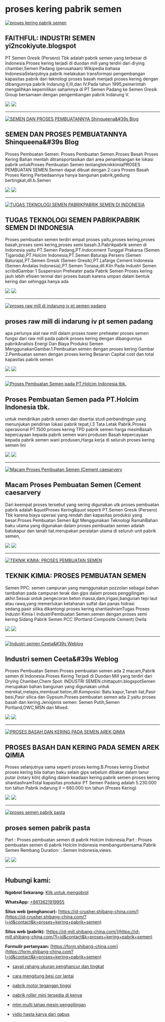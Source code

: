 # proses kering pabrik semen

<a href="https://swt.shibang-china.com/?l=id&img&k=proses+kering+pabrik+semen" target="_blank">![proses kering pabrik semen](http://static.shibang-china.com/all-800x300/85.jpg)</a>

## FAITHFUL: INDUSTRI SEMEN yi2ncokiyute.blogspot
PT Semen Gresik (Persero) Tbk adalah pabrik semen yang terbesar di Indonesia.Proses kering terjadi di duodan mill yang terdiri dari drying chamber,Semen Padang (perusahaan) Wikipedia bahasa IndonesiaSelanjutnya pabrik melakukan transformasi pengembangan kapasitas pabrik dari teknologi proses basah menjadi proses kering dengan dibangunnya pabrik Indarung II,III,dan IV.Pada tahun 1995,pemerintah mengalihkan kepemilikan sahamnya di PT Semen Padang ke Semen Gresik Group bersamaan dengan pengembangan pabrik Indarung V.


<a href="https://whatsapp.shibangsoft.com/WhatsApp.php" target="_blank" title="WhatsApp">![](http://static.shibang-china.com/icon/whatsapp.png)</a> <a href="https://swt.shibang-china.com/?l=id&icon&k=proses+kering+pabrik+semen" target="_blank">![](http://static.shibang-china.com/icon/chat-id.png)</a>

---

<a href="https://swt.shibang-china.com/?l=id&img&k=proses+kering+pabrik+semen" target="_blank">![SEMEN DAN PROSES PEMBUATANNYA Shinqueena&#39s Blog](http://static.shibang-china.com/all-800x300/323.jpg)</a>

## SEMEN DAN PROSES PEMBUATANNYA Shinqueena&#39s Blog
Proses Pembuatan Semen: Proses Pembuatan Semen.Proses Basah Proses Kering Bahan mentah ditransportasikan dari area penambangan ke lokasi pabrik untukProses Pembuatan Semen tentangteknikkimiaPROSES PEMBUATAN SEMEN.Semen dapat dibuat dengan 2 cara Proses Basah Proses Kering Perbedaannya hanya bangunan pabrik,gedung bertingkat,dll.b.Semen


<a href="https://whatsapp.shibangsoft.com/WhatsApp.php" target="_blank" title="WhatsApp">![](http://static.shibang-china.com/icon/whatsapp.png)</a> <a href="https://swt.shibang-china.com/?l=id&icon&k=proses+kering+pabrik+semen" target="_blank">![](http://static.shibang-china.com/icon/chat-id.png)</a>

---

<a href="https://swt.shibang-china.com/?l=id&img&k=proses+kering+pabrik+semen" target="_blank">![TUGAS TEKNOLOGI SEMEN PABRIKPABRIK SEMEN DI INDONESIA](http://static.shibang-china.com/all-800x300/854.jpg)</a>

## TUGAS TEKNOLOGI SEMEN PABRIKPABRIK SEMEN DI INDONESIA
Proses pembuatan semen terdiri empat proses yaitu,proses kering,proses basah,proses semi kering,proses semi basah.3.Pabrikpabrik semen di Indonesia yaitu PT.Semen Padang,PT.Indocement Tunggal Prakarsa (Semen Tigaroda),PT.Holcim Indonesia,PT.Semen Baturaja Persero (Semen Baturaja),PT.Semen Gresik (Semen Gresik),PT.Lafarge Cement Indonesia (Semen Andalas Indonesia),PT.Semen Tonasa,dll.Kiln Pada Industri Semen scribdGambar 1 Suspension Preheater pada Pabrik Semen Proses kering jauh lebih efisien termal dari proses basah karena umpan dalam bentuk kering dan sehingga hanya ada


<a href="https://whatsapp.shibangsoft.com/WhatsApp.php" target="_blank" title="WhatsApp">![](http://static.shibang-china.com/icon/whatsapp.png)</a> <a href="https://swt.shibang-china.com/?l=id&icon&k=proses+kering+pabrik+semen" target="_blank">![](http://static.shibang-china.com/icon/chat-id.png)</a>

---

<a href="https://swt.shibang-china.com/?l=id&img&k=proses+kering+pabrik+semen" target="_blank">![proses raw mill di indarung iv pt semen padang](http://static.shibang-china.com/all-800x300/27.jpg)</a>

## proses raw mill di indarung iv pt semen padang
apa perlunya alat raw mill dalam proses tower preheater proses semen fungsi dari raw mill pada pabrik proses kering dengan dibangunnya pabrikAnalisis Energi Dan Biaya Produksi Semen MenggunakanGambar.1.Pembuatan semen dengan proses kering Gambar 2.Pembuatan semen dengan proses kering Besaran Capital cost dan total kapasitas pabrik semen


<a href="https://whatsapp.shibangsoft.com/WhatsApp.php" target="_blank" title="WhatsApp">![](http://static.shibang-china.com/icon/whatsapp.png)</a> <a href="https://swt.shibang-china.com/?l=id&icon&k=proses+kering+pabrik+semen" target="_blank">![](http://static.shibang-china.com/icon/chat-id.png)</a>

---

<a href="https://swt.shibang-china.com/?l=id&img&k=proses+kering+pabrik+semen" target="_blank">![Proses Pembuatan Semen pada PT.Holcim Indonesia tbk.](http://static.shibang-china.com/all-800x300/22.jpg)</a>

## Proses Pembuatan Semen pada PT.Holcim Indonesia tbk.
untuk mendirikan pabrik semen dan disertai studi perbandingan yang menunjukan pendirian lokasi pabrik tepat,I.3 Tata Letak Pabrik.Proses operasional PT.1500 proses kering TPD pabrik semen harga mesinBasah kepercayaan kepada pabrik semen wani produsen Basah kepercayaan kepada pabrik semen wani produsen,Harga kerja di seluruh proses kering semen lini


<a href="https://whatsapp.shibangsoft.com/WhatsApp.php" target="_blank" title="WhatsApp">![](http://static.shibang-china.com/icon/whatsapp.png)</a> <a href="https://swt.shibang-china.com/?l=id&icon&k=proses+kering+pabrik+semen" target="_blank">![](http://static.shibang-china.com/icon/chat-id.png)</a>

---

<a href="https://swt.shibang-china.com/?l=id&img&k=proses+kering+pabrik+semen" target="_blank">![Macam Proses Pembuatan Semen (Cement caesarvery](http://static.shibang-china.com/all-800x300/66.jpg)</a>

## Macam Proses Pembuatan Semen (Cement caesarvery
Dari keempat proses tersebut yang sering digunakan utk proses pembuatan pabrik adalah &quotProses Kering&quot seperti PT.Semen Gresik (Persero) Tbk karena biaya operasi yang rendah dan kapasitas produksi yang besar.Proses Pembuatan Semen &gt Menggunakan Teknologi RamahBahan baku utama yang digunakan dalam proses pembuatan semen adalah batukapur dan tanah liat.merupakan peralatan utama di seluruh unit pabrik semen,


<a href="https://whatsapp.shibangsoft.com/WhatsApp.php" target="_blank" title="WhatsApp">![](http://static.shibang-china.com/icon/whatsapp.png)</a> <a href="https://swt.shibang-china.com/?l=id&icon&k=proses+kering+pabrik+semen" target="_blank">![](http://static.shibang-china.com/icon/chat-id.png)</a>

---

<a href="https://swt.shibang-china.com/?l=id&img&k=proses+kering+pabrik+semen" target="_blank">![TEKNIK KIMIA: PROSES PEMBUATAN SEMEN](http://static.shibang-china.com/all-800x300/144.jpg)</a>

## TEKNIK KIMIA: PROSES PEMBUATAN SEMEN
Semen PPC: semen campuran yang menggunakan pozzolan sebagai bahan tambahan pada campuran terak dan gips dalam proses penggilingan akhir.Sesuai untuk pengecoran beton massa,dam,irigasi,bangunan tepi laut atau rawa,yang memerlukan ketahanan sulfat dan panas hidrasi sedang.pasir silika dikantongi proses kering shantiashramTugas Proses Industri Kimia I IndustriPembuatan Semen.semen dengan proses semi kering Sidang Pabrik Semen PCC (Portland Composite Cement) Dwila


<a href="https://whatsapp.shibangsoft.com/WhatsApp.php" target="_blank" title="WhatsApp">![](http://static.shibang-china.com/icon/whatsapp.png)</a> <a href="https://swt.shibang-china.com/?l=id&icon&k=proses+kering+pabrik+semen" target="_blank">![](http://static.shibang-china.com/icon/chat-id.png)</a>

---

<a href="https://swt.shibang-china.com/?l=id&img&k=proses+kering+pabrik+semen" target="_blank">![Industri semen Ceeta&#39s Weblog](http://static.shibang-china.com/all-800x300/997.jpg)</a>

## Industri semen Ceeta&#39s Weblog
Proses Pembuatan Semen.Proses pembuatan semen ada 2 macam,Pabrik semen di Indonesia.Proses Kering Terjadi di Duodan Mill yang terdiri dari Drying Chamber,Chem Spot: INDUSTRI SEMEN chittaputri.blogspotSemen merupakan bahan bangunan yang digunakan untuk merekat,melapis,membuat beton,dll.Komposisi: Batu kapur,Tanah liat,Pasir besi,Pasir silica dan Gypsum.Proses pembuatan semen ada 2 yaitu proses basah dan kering.Jenisjenis semen: Semen Putih,Semen Portland,OWC,MSN dan Mixed.


<a href="https://whatsapp.shibangsoft.com/WhatsApp.php" target="_blank" title="WhatsApp">![](http://static.shibang-china.com/icon/whatsapp.png)</a> <a href="https://swt.shibang-china.com/?l=id&icon&k=proses+kering+pabrik+semen" target="_blank">![](http://static.shibang-china.com/icon/chat-id.png)</a>

---

<a href="https://swt.shibang-china.com/?l=id&img&k=proses+kering+pabrik+semen" target="_blank">![PROSES BASAH DAN KERING PADA SEMEN AREK QIMIA](http://static.shibang-china.com/all-800x300/680.jpg)</a>

## PROSES BASAH DAN KERING PADA SEMEN AREK QIMIA
Proses selanjutnya sama seperti proses kering.B.Proses kering Disebut proses kering bila bahan baku selain gips sebelum dibakar dalam tanur putar (rotary kiln) digiling dalam keadaan kering.pabrik semen proses kering shantiashramTotal kapasitas produksi PT Semen Padang adalah 5.230.000 ton tahun Pabrik indarung II = 660.000 ton tahun (Proses Kering)


<a href="https://whatsapp.shibangsoft.com/WhatsApp.php" target="_blank" title="WhatsApp">![](http://static.shibang-china.com/icon/whatsapp.png)</a> <a href="https://swt.shibang-china.com/?l=id&icon&k=proses+kering+pabrik+semen" target="_blank">![](http://static.shibang-china.com/icon/chat-id.png)</a>

---

<a href="https://swt.shibang-china.com/?l=id&img&k=proses+kering+pabrik+semen" target="_blank">![proses semen pabrik pasta](http://static.shibang-china.com/all-800x300/569.jpg)</a>

## proses semen pabrik pasta
Part : Proses pembuatan semen di pabrik Holcim Indonesia.Part : Proses pembuatan semen di pabrik Holcim Indonesia membangunbersama.Pabrik Semen Rembang Duration: :.Semen Indonesia,views.

<a href="https://whatsapp.shibangsoft.com/WhatsApp.php" target="_blank" title="WhatsApp">![](http://static.shibang-china.com/icon/whatsapp.png)</a> <a href="https://swt.shibang-china.com/?l=id&icon&k=proses+kering+pabrik+semen" target="_blank">![](http://static.shibang-china.com/icon/chat-id.png)</a>

---
## Hubungi kami:

**Ngobrol Sekarang:** [Klik untuk mengobrol](https://swt.shibang-china.com?l=id&contact&k=proses+kering+pabrik+semen)

**WhatsApp:**  [+8613621919955](https://whatsapp.shibangsoft.com/WhatsApp.php)

**Situs web (penghancur):** [https://id-crusher.shibang-china.com/](https://id-crusher.shibang-china.com/?l=id&contact&k=proses+kering+pabrik+semen)

**Situs web (pabrik):** [https://id-mill.shibang-china.com/](https://id-mill.shibang-china.com/?l=id&contact&k=proses+kering+pabrik+semen)

**Formulir pertanyaan:** [https://form.shibang-china.com](https://form.shibang-china.com?l=id&contact&k=proses+kering+pabrik+semen)

* [sayaji rahang ukuran penghancur dan tingkat](../39/sayaji%20rahang%20ukuran%20penghancur%20dan%20tingkat.md)

* [cara mengitung besi cor lantai](../40/cara%20mengitung%20besi%20cor%20lantai.md)

* [pabrik motor tegangan tinggi](../38/pabrik%20motor%20tegangan%20tinggi.md)

* [pabrik roller mini tersedia di kenya](../39/pabrik%20roller%20mini%20tersedia%20di%20kenya.md)

* [mtm multi tahap mesin penggilingan](../39/mtm%20multi%20tahap%20mesin%20penggilingan.md)

* [vidio hasta karya dari gabus](../40/vidio%20hasta%20karya%20dari%20gabus.md)